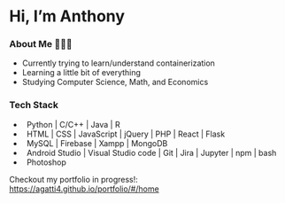 <h1> Hi, I’m Anthony </h1>
<h3> About Me 👨🏻‍💻 </h3>
<ul>
  <li>Currently trying to learn/understand containerization</li>
  <li>Learning a little bit of everything</li>
  <li>Studying Computer Science, Math, and Economics</li>
</ul>  
<h3> Tech Stack </h3>

- &nbsp; Python | C/C++ | Java | R
- &nbsp; HTML | CSS | JavaScript | jQuery | PHP | React | Flask
- &nbsp; MySQL | Firebase | Xampp | MongoDB
- &nbsp; Android Studio | Visual Studio code | Git | Jira | Jupyter | npm | bash
- &nbsp; Photoshop

Checkout my portfolio in progress!: https://agatti4.github.io/portfolio/#/home

<!---
agatti4/agatti4 is a ✨ special ✨ repository because its `README.md` (this file) appears on your GitHub profile.
You can click the Preview link to take a look at your changes.
--->

